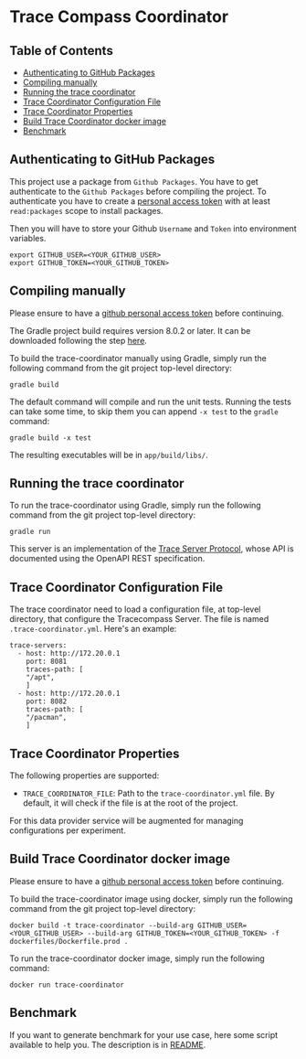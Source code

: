 # Trace Compass Coordinator <!-- omit from toc -->

## Table of Contents <!-- omit from toc -->

- [Authenticating to GitHub Packages](#authenticating-to-github-packages)
- [Compiling manually](#compiling-manually)
- [Running the trace coordinator](#running-the-trace-coordinator)
- [Trace Coordinator Configuration File](#trace-coordinator-configuration-file)
- [Trace Coordinator Properties](#trace-coordinator-properties)
- [Build Trace Coordinator docker image](#build-trace-coordinator-docker-image)
- [Benchmark](#benchmark)

## Authenticating to GitHub Packages

This project use a package from `Github Packages`. You have to get authenticate to the `Github Packages` before compiling the project. To authenticate you have to create a [personal access token][personal-access-token] with at least `read:packages` scope to install packages.

Then you will have to store your Github `Username` and `Token` into environment variables.

    export GITHUB_USER=<YOUR_GITHUB_USER>
    export GITHUB_TOKEN=<YOUR_GITHUB_TOKEN>

[personal-access-token]: https://docs.github.com/en/authentication/keeping-your-account-and-data-secure/creating-a-personal-access-token

## Compiling manually

Please ensure to have a [github personal access token](#authenticating-to-github-packages) before continuing.

The Gradle project build requires version 8.0.2 or later. It can be downloaded following the step [here][gradle-install].

To build the trace-coordinator manually using Gradle, simply run the following command from the git project top-level directory:

    gradle build

The default command will compile and run the unit tests. Running the tests can take some time, to skip them you can append `-x test` to the `gradle` command:

    gradle build -x test

The resulting executables will be in `app/build/libs/`.

[gradle-install]: https://gradle.org/install/

## Running the trace coordinator

To run the trace-coordinator using Gradle, simply run the following command from the git project top-level directory:

    gradle run

This server is an implementation of the [Trace Server Protocol][trace-server-protocol], whose API is documented using the OpenAPI REST specification.

[trace-server-protocol]: https://github.com/eclipse-cdt-cloud/trace-server-protocol

## Trace Coordinator Configuration File

The trace coordinator need to load a configuration file, at top-level directory, that configure the Tracecompass Server. The file is named `.trace-coordinator.yml`. Here's an example:

    trace-servers:
      - host: http://172.20.0.1 
        port: 8081  
        traces-path: [          
        "/apt",
        ]
      - host: http://172.20.0.1
        port: 8082
        traces-path: [
        "/pacman",
        ]

## Trace Coordinator Properties

The following properties are supported:

- `TRACE_COORDINATOR_FILE`:  Path to the `trace-coordinator.yml` file. By default, it will check if the file is at the root of the project.

For this data provider service will be augmented for managing configurations per experiment.

## Build Trace Coordinator docker image

Please ensure to have a [github personal access token](#authenticating-to-github-packages) before continuing.

To build the trace-coordinator image using docker, simply run the following command from the git project top-level directory:

    docker build -t trace-coordinator --build-arg GITHUB_USER=<YOUR_GITHUB_USER> --build-arg GITHUB_TOKEN=<YOUR_GITHUB_TOKEN> -f dockerfiles/Dockerfile.prod .

To run the trace-coordinator docker image, simply run the following command:

    docker run trace-coordinator

## Benchmark

If you want to generate benchmark for your use case, here some script available to help you. The description is in [README](./benchmarks/README.md).
